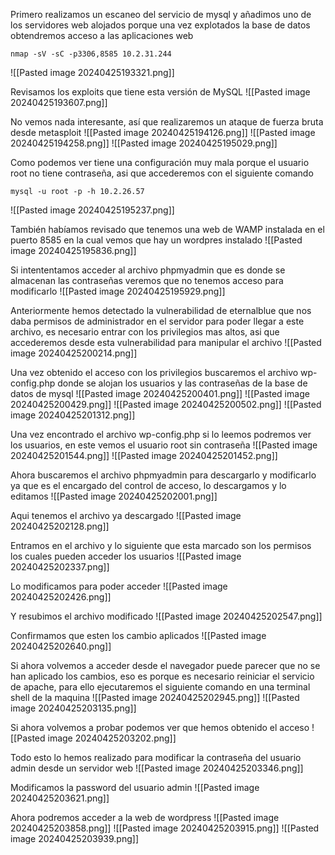 Primero realizamos un escaneo del servicio de mysql y añadimos uno de los servidores web alojados porque una vez explotados la base de datos obtendremos acceso a las aplicaciones web
```
nmap -sV -sC -p3306,8585 10.2.31.244
```
![[Pasted image 20240425193321.png]]

Revisamos los exploits que tiene esta versión de MySQL
![[Pasted image 20240425193607.png]]

No vemos nada interesante, así que realizaremos un ataque de fuerza bruta desde metasploit
![[Pasted image 20240425194126.png]]
![[Pasted image 20240425194258.png]]
![[Pasted image 20240425195029.png]]

Como podemos ver tiene una configuración muy mala porque el usuario root no tiene contraseña, asi que accederemos con el siguiente comando
```
mysql -u root -p -h 10.2.26.57
```
![[Pasted image 20240425195237.png]]

También habíamos revisado que tenemos una web de WAMP instalada en el puerto 8585 en la cual vemos que hay un wordpres instalado
![[Pasted image 20240425195836.png]]

Si intententamos acceder al archivo phpmyadmin que es donde se almacenan las contraseñas veremos que no tenemos acceso para modificarlo
![[Pasted image 20240425195929.png]]

Anteriormente hemos detectado la vulnerabilidad de eternalblue que nos daba permisos de administrador en el servidor para poder llegar a este archivo, es necesario entrar con los privilegios mas altos, asi que accederemos desde esta vulnerabilidad para manipular el archivo
![[Pasted image 20240425200214.png]]

Una vez obtenido el acceso con los privilegios buscaremos el archivo wp-config.php donde se alojan los usuarios y las contraseñas de la base de datos de mysql
![[Pasted image 20240425200401.png]]
![[Pasted image 20240425200429.png]]
![[Pasted image 20240425200502.png]]
![[Pasted image 20240425201312.png]]

Una vez encontrado el archivo wp-config.php si lo leemos podremos ver los usuarios, en este vemos el usuario root sin contraseña
![[Pasted image 20240425201544.png]]
![[Pasted image 20240425201452.png]]

Ahora buscaremos el archivo phpmyadmin para descargarlo y modificarlo ya que es el encargado del control de acceso, lo descargamos y lo editamos
![[Pasted image 20240425202001.png]]

Aqui tenemos el archivo ya descargado
![[Pasted image 20240425202128.png]]

Entramos en el archivo y lo siguiente que esta marcado son los permisos los cuales pueden acceder los usuarios
![[Pasted image 20240425202337.png]]

Lo modificamos para poder acceder
![[Pasted image 20240425202426.png]]

Y resubimos el archivo modificado
![[Pasted image 20240425202547.png]]

Confirmamos que esten los cambio aplicados
![[Pasted image 20240425202640.png]]

Si ahora volvemos a acceder desde el navegador puede parecer que no se han aplicado los cambios, eso es porque es necesario reiniciar el servicio de apache, para ello ejecutaremos el siguiente comando en una terminal shell de la maquina
![[Pasted image 20240425202945.png]]
![[Pasted image 20240425203135.png]]

Si ahora volvemos a probar podemos ver que hemos obtenido el acceso
![[Pasted image 20240425203202.png]]

Todo esto lo hemos realizado para modificar la contraseña del usuario admin desde un servidor web
![[Pasted image 20240425203346.png]]

Modificamos la password del usuario admin
![[Pasted image 20240425203621.png]]

Ahora podremos acceder a la web de wordpress
![[Pasted image 20240425203858.png]]
![[Pasted image 20240425203915.png]]
![[Pasted image 20240425203939.png]]




